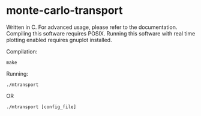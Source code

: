 # monte-carlo-transport
Written in C. For advanced usage, please refer to the documentation. Compiling this software requires POSIX. Running this software with real time plotting enabled requires gnuplot installed.

Compilation:

```
make
```

Running:

```
./mtransport
```

OR

```
./mtransport [config_file]
```
